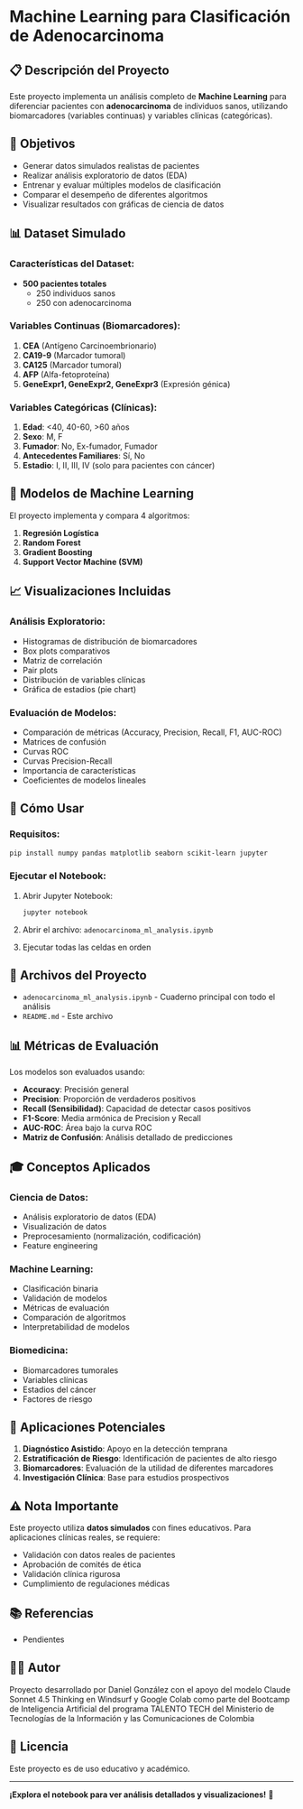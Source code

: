 # Machine Learning para Clasificación de Adenocarcinoma

## 📋 Descripción del Proyecto

Este proyecto implementa un análisis completo de **Machine Learning** para diferenciar pacientes con **adenocarcinoma** de individuos sanos, utilizando biomarcadores (variables continuas) y variables clínicas (categóricas).

## 🎯 Objetivos

- Generar datos simulados realistas de pacientes
- Realizar análisis exploratorio de datos (EDA)
- Entrenar y evaluar múltiples modelos de clasificación
- Comparar el desempeño de diferentes algoritmos
- Visualizar resultados con gráficas de ciencia de datos

## 📊 Dataset Simulado

### Características del Dataset:
- **500 pacientes totales**
  - 250 individuos sanos
  - 250 con adenocarcinoma

### Variables Continuas (Biomarcadores):
1. **CEA** (Antígeno Carcinoembrionario)
2. **CA19-9** (Marcador tumoral)
3. **CA125** (Marcador tumoral)
4. **AFP** (Alfa-fetoproteína)
5. **GeneExpr1, GeneExpr2, GeneExpr3** (Expresión génica)

### Variables Categóricas (Clínicas):
1. **Edad**: <40, 40-60, >60 años
2. **Sexo**: M, F
3. **Fumador**: No, Ex-fumador, Fumador
4. **Antecedentes Familiares**: Sí, No
5. **Estadio**: I, II, III, IV (solo para pacientes con cáncer)

## 🤖 Modelos de Machine Learning

El proyecto implementa y compara 4 algoritmos:

1. **Regresión Logística**
2. **Random Forest**
3. **Gradient Boosting**
4. **Support Vector Machine (SVM)**

## 📈 Visualizaciones Incluidas

### Análisis Exploratorio:
- Histogramas de distribución de biomarcadores
- Box plots comparativos
- Matriz de correlación
- Pair plots
- Distribución de variables clínicas
- Gráfica de estadios (pie chart)

### Evaluación de Modelos:
- Comparación de métricas (Accuracy, Precision, Recall, F1, AUC-ROC)
- Matrices de confusión
- Curvas ROC
- Curvas Precision-Recall
- Importancia de características
- Coeficientes de modelos lineales

## 🚀 Cómo Usar

### Requisitos:
```bash
pip install numpy pandas matplotlib seaborn scikit-learn jupyter
```

### Ejecutar el Notebook:
1. Abrir Jupyter Notebook:
   ```bash
   jupyter notebook
   ```

2. Abrir el archivo: `adenocarcinoma_ml_analysis.ipynb`

3. Ejecutar todas las celdas en orden

## 📁 Archivos del Proyecto

- `adenocarcinoma_ml_analysis.ipynb` - Cuaderno principal con todo el análisis
- `README.md` - Este archivo

## 📊 Métricas de Evaluación

Los modelos son evaluados usando:

- **Accuracy**: Precisión general
- **Precision**: Proporción de verdaderos positivos
- **Recall (Sensibilidad)**: Capacidad de detectar casos positivos
- **F1-Score**: Media armónica de Precision y Recall
- **AUC-ROC**: Área bajo la curva ROC
- **Matriz de Confusión**: Análisis detallado de predicciones

## 🎓 Conceptos Aplicados

### Ciencia de Datos:
- Análisis exploratorio de datos (EDA)
- Visualización de datos
- Preprocesamiento (normalización, codificación)
- Feature engineering

### Machine Learning:
- Clasificación binaria
- Validación de modelos
- Métricas de evaluación
- Comparación de algoritmos
- Interpretabilidad de modelos

### Biomedicina:
- Biomarcadores tumorales
- Variables clínicas
- Estadios del cáncer
- Factores de riesgo

## 🔬 Aplicaciones Potenciales

1. **Diagnóstico Asistido**: Apoyo en la detección temprana
2. **Estratificación de Riesgo**: Identificación de pacientes de alto riesgo
3. **Biomarcadores**: Evaluación de la utilidad de diferentes marcadores
4. **Investigación Clínica**: Base para estudios prospectivos

## ⚠️ Nota Importante

Este proyecto utiliza **datos simulados** con fines educativos. Para aplicaciones clínicas reales, se requiere:

- Validación con datos reales de pacientes
- Aprobación de comités de ética
- Validación clínica rigurosa
- Cumplimiento de regulaciones médicas

## 📚 Referencias

- Pendientes

## 👨‍💻 Autor

Proyecto desarrollado por Daniel González con el apoyo del modelo Claude Sonnet 4.5 Thinking en Windsurf y Google Colab como parte del Bootcamp de Inteligencia Artificial del programa TALENTO TECH del Ministerio de Tecnologías de la Información y las Comunicaciones de Colombia

## 📝 Licencia

Este proyecto es de uso educativo y académico.

---

**¡Explora el notebook para ver análisis detallados y visualizaciones!** 🚀
